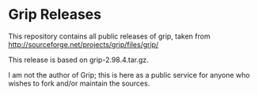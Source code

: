 # Grip Releases

This repository contains all public releases of grip, taken from
<http://sourceforge.net/projects/grip/files/grip/>

This release is based on grip-2.98.4.tar.gz.

I am not the author of Grip; this is here as a public service for
anyone who wishes to fork and/or maintain the sources.

